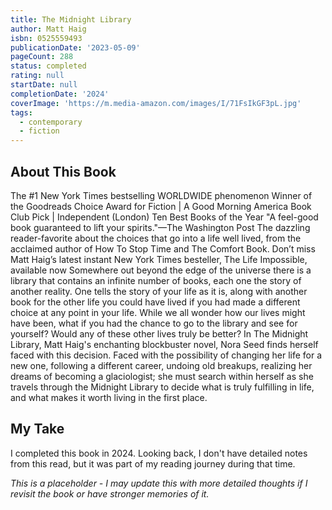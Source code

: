 ```yaml
---
title: The Midnight Library
author: Matt Haig
isbn: 0525559493
publicationDate: '2023-05-09'
pageCount: 288
status: completed
rating: null
startDate: null
completionDate: '2024'
coverImage: 'https://m.media-amazon.com/images/I/71FsIkGF3pL.jpg'
tags:
  - contemporary
  - fiction
---
```


## About This Book

The #1 New York Times bestselling WORLDWIDE phenomenon Winner of the Goodreads Choice Award for Fiction | A Good Morning America Book Club Pick | Independent (London) Ten Best Books of the Year "A feel-good book guaranteed to lift your spirits."—The Washington Post The dazzling reader-favorite about the choices that go into a life well lived, from the acclaimed author of How To Stop Time and The Comfort Book. Don’t miss Matt Haig’s latest instant New York Times besteller, The Life Impossible, available now Somewhere out beyond the edge of the universe there is a library that contains an infinite number of books, each one the story of another reality. One tells the story of your life as it is, along with another book for the other life you could have lived if you had made a different choice at any point in your life. While we all wonder how our lives might have been, what if you had the chance to go to the library and see for yourself? Would any of these other lives truly be better? In The Midnight Library, Matt Haig's enchanting blockbuster novel, Nora Seed finds herself faced with this decision. Faced with the possibility of changing her life for a new one, following a different career, undoing old breakups, realizing her dreams of becoming a glaciologist; she must search within herself as she travels through the Midnight Library to decide what is truly fulfilling in life, and what makes it worth living in the first place.

## My Take

I completed this book in 2024. Looking back, I don't have detailed notes from this read, but it was part of my reading journey during that time.

_This is a placeholder - I may update this with more detailed thoughts if I revisit the book or have stronger memories of it._
